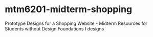 # mtm6201-midterm-shopping
Prototype Designs for a Shopping Website - Midterm Resources for Students without Design Foundations I designs
